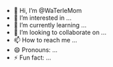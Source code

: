 - 👋 Hi, I’m @WaTerleMom
- 👀 I’m interested in ...
- 🌱 I’m currently learning ...
- 💞️ I’m looking to collaborate on ...
- 📫 How to reach me ...
- 😄 Pronouns: ...
- ⚡ Fun fact: ...

<!---
WaTerleMom/WaTerleMom is a ✨ special ✨ repository because its `README.md` (this file) appears on your GitHub profile.
You can click the Preview link to take a look at your changes.
--->
